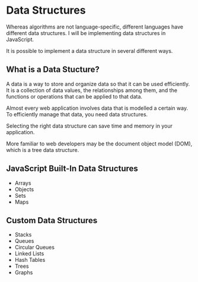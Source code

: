 # Data Structures

Whereas algorithms are not language-specific, different languages have different data structures. I will be implementing data structures in JavaScript.

It is possible to implement a data structure in several different ways.

## What is a Data Stucture?

A data is a way to store and organize data so that it can be used efficiently. It is a collection of data values, the relationships among them, and the functions or operations that can be applied to that data. 

Almost every web application involves data that is modelled a certain way. To efficiently manage that data, you need data structures.

Selecting the right data structure can save time and memory in your application.

More familiar to web developers may be the document object model (DOM), which is a tree data structure.

## JavaScript Built-In Data Structures

- Arrays
- Objects
- Sets
- Maps

## Custom Data Structures

- Stacks
- Queues
- Circular Queues
- Linked Lists
- Hash Tables
- Trees
- Graphs